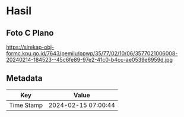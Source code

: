 # Hasil

## Foto C Plano

https://sirekap-obj-formc.kpu.go.id/7643/pemilu/ppwp/35/77/02/10/06/3577021006008-20240214-184523--45c6fe89-97e2-41c0-b4cc-ae0539e6959d.jpg


## Metadata

| Key        | Value               |
| ---------- | ------------------- |
| Time Stamp | 2024-02-15 07:00:44 |



